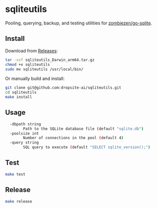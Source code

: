 # sqliteutils

Pooling, querying, backup, and testing utilities for [zombiezen/go-sqlite](/zombiezen/go-sqlite).

## Install

Download from [Releases](https://github.com/dropsite-ai/sqliteutils/releases):

```bash
tar -xzf sqliteutils_Darwin_arm64.tar.gz
chmod +x sqliteutils
sudo mv sqliteutils /usr/local/bin/
```

Or manually build and install:

```bash
git clone git@github.com:dropsite-ai/sqliteutils.git
cd sqliteutils
make install
```

## Usage

```bash
  -dbpath string
    	Path to the SQLite database file (default "sqlite.db")
  -poolsize int
    	Number of connections in the pool (default 4)
  -query string
    	SQL query to execute (default "SELECT sqlite_version();")
```

## Test

```bash
make test
```

## Release

```bash
make release
```